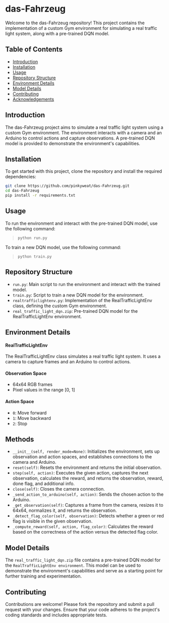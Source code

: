 # das-Fahrzeug

Welcome to the das-Fahrzeug repository! This project contains the implementation of a custom Gym environment for simulating a real traffic light system, along with a pre-trained DQN model.

## Table of Contents

- [Introduction](#introduction)
- [Installation](#installation)
- [Usage](#usage)
- [Repository Structure](#repository-structure)
- [Environment Details](#environment-details)
- [Model Details](#model-details)
- [Contributing](#contributing)
- [Acknowledgements](#acknowledgements)

## Introduction

The das-Fahrzeug project aims to simulate a real traffic light system using a custom Gym environment. The environment interacts with a camera and an Arduino to control actions and capture observations. A pre-trained DQN model is provided to demonstrate the environment's capabilities.

## Installation

To get started with this project, clone the repository and install the required dependencies:

```bash
git clone https://github.com/pinkyweat/das-Fahrzeug.git
cd das-Fahrzeug
pip install -r requirements.txt
```

## Usage
To run the environment and interact with the pre-trained DQN model, use the following command:

>  ``` python run.py ```

To train a new DQN model, use the following command:

> ``` python train.py ```


## Repository Structure
- `run.py`: Main script to run the environment and interact with the trained model.
- `train.py`: Script to train a new DQN model for the environment.
- `realtrafficlightenv.py`: Implementation of the RealTrafficLightEnv class, defining the custom Gym environment.
- `real_traffic_light_dqn.zip`: Pre-trained DQN model for the RealTrafficLightEnv environment.

##  Environment Details

#### RealTrafficLightEnv
The RealTrafficLightEnv class simulates a real traffic light system. It uses a camera to capture frames and an Arduino to control actions.

#### Observation Space
- 64x64 RGB frames
- Pixel values in the range [0, 1]

#### Action Space
- `0`: Move forward
- `1`: Move backward
- `2`: Stop


## Methods
- `__init__(self, render_mode=None)`: Initializes the environment, sets up observation and action spaces, and establishes connections to the camera and Arduino.
- `reset(self)`: Resets the environment and returns the initial observation.
- `step(self, action)`: Executes the given action, captures the next observation, calculates the reward, and returns the observation, reward, done flag, and additional info.
- `close(self)`: Closes the camera connection.
- `_send_action_to_arduino(self, action)`: Sends the chosen action to the Arduino.
- `_get_observation(self)`: Captures a frame from the camera, resizes it to 64x64, normalizes it, and returns the observation.
- `_detect_flag_color(self, observation)`: Detects whether a green or red flag is visible in the given observation.
- `_compute_reward(self, action, flag_color)`: Calculates the reward based on the correctness of the action versus the detected flag color.

## Model Details
The `real_traffic_light_dqn.zip` file contains a pre-trained DQN model for the `RealTrafficLightEnv environment`. This model can be used to demonstrate the environment's capabilities and serve as a starting point for further training and experimentation.

## Contributing
Contributions are welcome! Please fork the repository and submit a pull request with your changes. Ensure that your code adheres to the project's coding standards and includes appropriate tests.